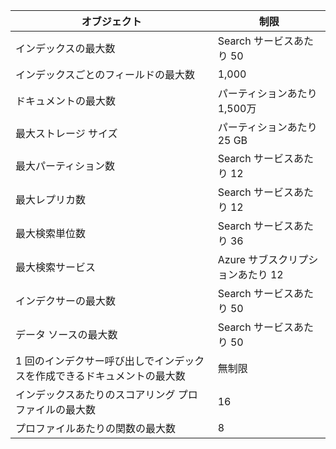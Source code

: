 オブジェクト|制限
---|---
インデックスの最大数|Search サービスあたり 50
インデックスごとのフィールドの最大数|1,000
ドキュメントの最大数|パーティションあたり 1,500万
最大ストレージ サイズ|パーティションあたり 25 GB
最大パーティション数|Search サービスあたり 12
最大レプリカ数|Search サービスあたり 12
最大検索単位数|Search サービスあたり 36
最大検索サービス|Azure サブスクリプションあたり 12
インデクサーの最大数|Search サービスあたり 50
データ ソースの最大数|Search サービスあたり 50
1 回のインデクサー呼び出しでインデックスを作成できるドキュメントの最大数|無制限
インデックスあたりのスコアリング プロファイルの最大数|16
プロファイルあたりの関数の最大数|8

